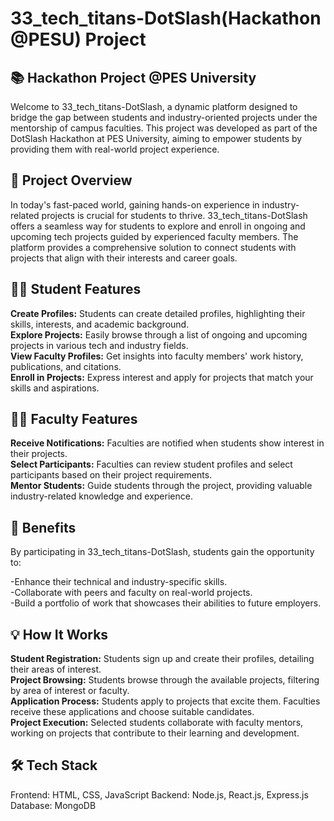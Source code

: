 # 33_tech_titans-DotSlash(Hackathon @PESU) Project

## 📚 Hackathon Project @PES University
Welcome to 33_tech_titans-DotSlash, a dynamic platform designed to bridge the gap between students and industry-oriented projects under the mentorship of campus faculties. This project was developed as part of the DotSlash Hackathon at PES University, aiming to empower students by providing them with real-world project experience.

## 🚀 Project Overview
In today's fast-paced world, gaining hands-on experience in industry-related projects is crucial for students to thrive. 33_tech_titans-DotSlash offers a seamless way for students to explore and enroll in ongoing and upcoming tech projects guided by experienced faculty members. The platform provides a comprehensive solution to connect students with projects that align with their interests and career goals.

## 👨‍🎓 Student Features
**Create Profiles:** Students can create detailed profiles, highlighting their skills, interests, and academic background.<br>
**Explore Projects:** Easily browse through a list of ongoing and upcoming projects in various tech and industry fields.<br>
**View Faculty Profiles:** Get insights into faculty members' work history, publications, and citations.<br>
**Enroll in Projects:** Express interest and apply for projects that match your skills and aspirations.<br>

## 👩‍🏫 Faculty Features
**Receive Notifications:** Faculties are notified when students show interest in their projects.<br>
**Select Participants:** Faculties can review student profiles and select participants based on their project requirements.<br>
**Mentor Students:** Guide students through the project, providing valuable industry-related knowledge and experience.<br>

## 🌟 Benefits
By participating in 33_tech_titans-DotSlash, students gain the opportunity to:

  -Enhance their technical and industry-specific skills.<br>
  -Collaborate with peers and faculty on real-world projects.<br>
  -Build a portfolio of work that showcases their abilities to future employers.<br>

## 💡 How It Works
**Student Registration:** Students sign up and create their profiles, detailing their areas of interest.<br>
**Project Browsing:** Students browse through the available projects, filtering by area of interest or faculty.<br>
**Application Process:** Students apply to projects that excite them. Faculties receive these applications and choose suitable candidates.<br>
**Project Execution:** Selected students collaborate with faculty mentors, working on projects that contribute to their learning and development.<br>

## 🛠️ Tech Stack
Frontend: HTML, CSS, JavaScript
Backend: Node.js, React.js, Express.js
Database: MongoDB

